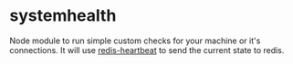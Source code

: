systemhealth
============

Node module to run simple custom checks for your machine or it's connections. It will use [redis-heartbeat](redis-heartbeat) to send the current state to redis.

